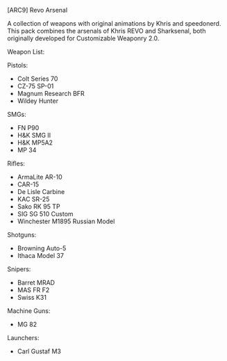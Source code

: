 [ARC9] Revo Arsenal

A collection of weapons with original animations by Khris and speedonerd. This pack combines the arsenals of Khris REVO and Sharksenal, both originally developed for Customizable Weaponry 2.0.

Weapon List:


Pistols:
- Colt Series 70
- CZ-75 SP-01
- Magnum Research BFR
- Wildey Hunter

SMGs:
- FN P90
- H&K SMG II
- H&K MP5A2
- MP 34

Rifles:
- ArmaLite AR-10
- CAR-15
- De Lisle Carbine
- KAC SR-25
- Sako RK 95 TP
- SIG SG 510 Custom
- Winchester M1895 Russian Model

Shotguns:
- Browning Auto-5
- Ithaca Model 37

Snipers:
- Barret MRAD
- MAS FR F2
- Swiss K31

Machine Guns:
- MG 82

Launchers:
- Carl Gustaf M3